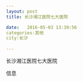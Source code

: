 ```yaml
--- 
layout: post 
title: 长沙湘江医院七大医院

date:   2016-05-03 13:39:56 
categories:其他  
city:长沙
  
--- 
```

   
长沙湘江医院七大医院

信息

